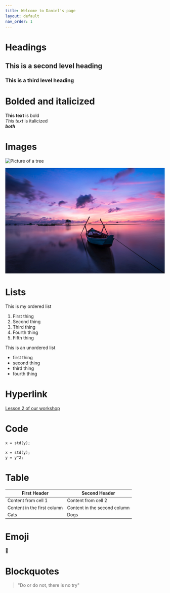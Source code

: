 ```yaml
---
title: Welcome to Daniel's page
layout: default
nav_order: 1
---
```



# Headings

## This is a second level heading

### This is a third level heading

# Bolded and italicized
**This text** is bold  
*This text* is italicized
<br>
***both***

# Images
![Picture of a tree](https://upload.wikimedia.org/wikipedia/commons/e/eb/Ash_Tree_-_geograph.org.uk_-_590710.jpg)

![Picture of a boat](images/boat.jpg)

# Lists
This is my ordered list
1. First thing
2. Second thing
3. Third thing
4. Fourth thing
5. Fifth thing

This is an unordered list
- first thing
- second thing
- third thing
- fourth thing

# Hyperlink

[Lesson 2 of our workshop](https://scds.github.io/github-pages/lesson2.html)

# Code
```
x = std(y);
```

```
x = std(y); 
y = y^2;
```
# Table

First Header | Second Header
------------ | -------------
Content from cell 1 | Content from cell 2
Content in the first column | Content in the second column
Cats | Dogs

# Emoji 

:rofl:

# Blockquotes
> "Do or do not, there is no try"
